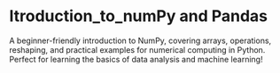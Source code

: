 # Itroduction_to_numPy and Pandas
A beginner-friendly introduction to NumPy, covering arrays, operations, reshaping, and practical examples for numerical computing in Python. Perfect for learning the basics of data analysis and machine learning!
